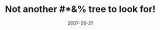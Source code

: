 ---
_schema: default
title: "Not another #*&% tree to look for!"
link: http://www.geocaching.com/geocache/GC13P12
owner: rxc640
date: 2007-06-21
log_type: Note
display_coords: N 41° 28.322' W 075° 37.788'
latitude: '41.472033'
longitude: '-75.6298'
first_stage: true
bogus: false
image_gallery_r: gallery1
zhanna_log: >-
  Rich logged this adventure for both of us.
rich_log: >-
  Howdy, Rich!


  Once again you’ve got us intrigued by another tree-enigma! After poring over our maps and photos, Zhanna and I hiked a little over 3 miles on the mountain this morning just to reconnoiter some trails in an area where we figure this new cache could be situated. We didn’t actually have any real expectations of finding the pine tree today, which is a good thing … ‘cuz we didn’t. I think we are going to need to visit the viewpoint (Part One) for a more personal look. Maybe we’ll spot something to use as a reference to zero in on the location better. We didn’t see any big anthills along the way, either, so maybe we weren’t even on the right trails! But we did pick up one creepy dog tick. Aaargh!!!! :hushed:


  Zhanna and ~Rich in NEPA~
post_id: 118
---